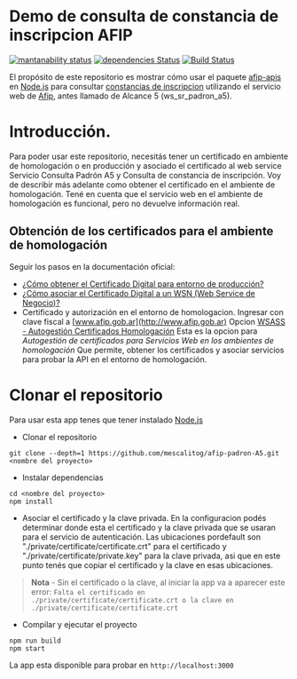# Demo de consulta de constancia de inscripcion AFIP

[![mantanability status](https://api.codeclimate.com/v1/badges/ebdb7a55f904cd9c108f/maintainability)](href="https://codeclimate.com/github/mescalitog/afip-padron-A5/maintainability) [![dependencies Status](https://david-dm.org/mescalitog/afip-padron-A5/status.svg)](https://david-dm.org/mescalitog/afip-padron-A5) [![Build Status](https://travis-ci.com/mescalitog/afip-padron-A5.svg?branch=master)](https://travis-ci.com/mescalitog/afip-padron-A5)

El propósito de este repositorio es mostrar cómo usar el paquete [afip-apis](https://www.npmjs.com/package/afip-apis) en [Node.js](https://nodejs.org/en/) para consultar [constancias de inscripcion](http://www.afip.gob.ar/ws/WSCI/manual-ws-sr-ws-constancia-inscripcion-v3.2.pdf) utilizando el servicio web de [Afip](https://www.afip.gob.ar/ws/), antes llamado de Alcance 5 (ws_sr_padron_a5).

# Introducción.

Para poder usar este repositorio, necesitás tener un certificado en ambiente de homologación o en producción y asociado el certificado al web service Servicio Consulta Padrón A5 y Consulta de constancia de inscripción. Voy de describir más adelante como obtener el certificado en el ambiente de homologación. Tené en cuenta que el servicio web en el ambiente de homologación es funcional, pero no devuelve información real.

## Obtención de los certificados para el ambiente de homologación

Seguir los pasos en la documentación oficial:

- [¿Cómo obtener el Certificado Digital para entorno de producción?](http://www.afip.gob.ar/ws/WSAA/wsaa_obtener_certificado_produccion.pdf)
- [¿Cómo asociar el Certificado Digital a un WSN (Web Service de Negocio)?](http://www.afip.gob.ar/ws/WSAA/wsaa_asociar_certificado_a_wsn_produccion.pdf)
- Certificado y autorización en el entorno de homologacion.
Ingresar con clave fiscal a [www.afip.gob.ar](http://www.afip.gob.ar)
Opcion [WSASS - Autogestión Certificados Homologación](https://wsass-homo.afip.gob.ar/wsass/portal/main.aspx)
Esta es la opcion para _Autogestión de certificados para Servicios Web en los ambientes de homologación_
Que permite, obtener los certificados y asociar servicios para probar la API en el entorno de homologación.

# Clonar el repositorio

Para usar esta app tenes que tener instalado [Node.js](https://nodejs.org/en/)

- Clonar el repositorio
```
git clone --depth=1 https://github.com/mescalitog/afip-padron-A5.git <nombre del proyecto>
```
- Instalar dependencias
```
cd <nombre del proyecto>
npm install
```
- Asociar el certificado y la clave privada.
En la configuracion podés determinar donde esta el certificado y la clave privada que se usaran para el servicio de autenticación. Las ubicaciones pordefault son "./private/certificate/certificate.crt" para el certificado y "./private/certificate/private.key" para la clave privada, asi que en este punto tenés que copiar el certificado y la clave en esas ubicaciones.

> **Nota** - Sin el certificado o la clave, al iniciar la app va a aparecer este error: `Falta el certificado en ./private/certificate/certificate.crt o la clave en ./private/certificate/certificate.crt`

- Compilar y ejecutar el proyecto
```
npm run build
npm start
```
La app esta disponible para probar en `http://localhost:3000`

